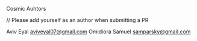 Cosmic Auhtors

// Please add yourself as an author when submitting a PR

Aviv Eyal <aviveyal07@gmail.com>
Omidiora Samuel <samparsky@gmail.com>
